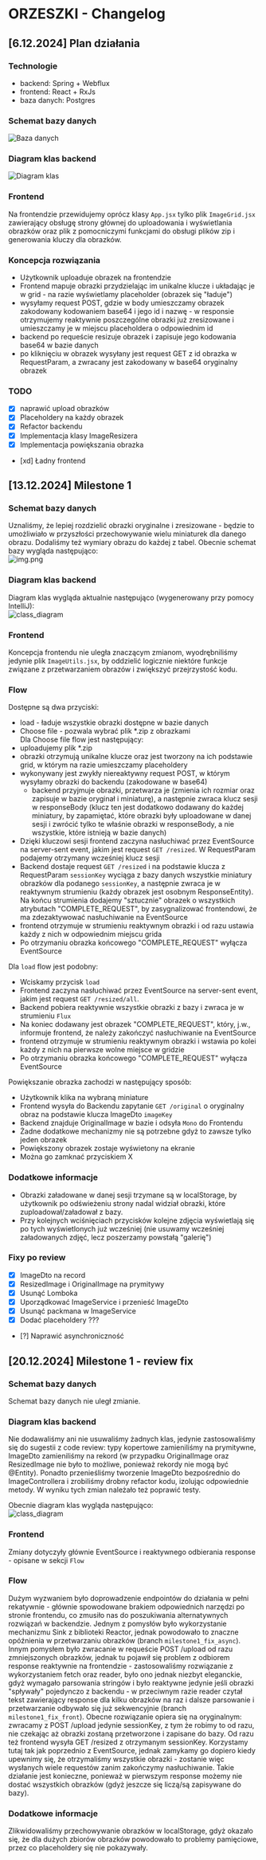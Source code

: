 # ORZESZKI - Changelog

## [6.12.2024] Plan działania
### Technologie
- backend: Spring + Webflux 
- frontend: React + RxJs
- baza danych: Postgres
  
### Schemat bazy danych

![Baza danych](./images/Screenshot%202024-12-06%20at%2013-42-15%20Vertabelo%20-%20image-resizer.png)

### Diagram klas backend

![Diagram klas](./images/class_diagram.png)

### Frontend
Na frontendzie przewidujemy oprócz klasy `App.jsx` tylko plik `ImageGrid.jsx` zawierający obsługę strony głównej do uploadowania i wyświetlania obrazków oraz plik z pomocniczymi funkcjami do obsługi plików zip i generowania kluczy dla obrazków.

### Koncepcja rozwiązania
- Użytkownik uploaduje obrazek na frontendzie
- Frontend mapuje obrazki przydzielając im unikalne klucze i układając je w grid - na razie wyświetlamy placeholder (obrazek się "ładuje")
- wysyłamy request POST, gdzie w body umieszczamy obrazek zakodowany kodowaniem base64 i jego id i nazwę - w responsie otrzymujemy reaktywnie poszczególne obrazki już zresizowane i umieszczamy je w miejscu placeholdera o odpowiednim id
- backend po requeście resizuje obrazek i zapisuje jego kodowania base64 w bazie danych
- po kliknięciu w obrazek wysyłany jest request GET z id obrazka w RequestParam, a zwracany jest zakodowany w base64 oryginalny obrazek

### TODO
- [x] naprawić upload obrazków 
- [x] Placeholdery na każdy obrazek
- [x] Refactor backendu
- [x] Implementacja klasy ImageResizera
- [x] Implementacja powiększania obrazka
- [xd] Ładny frontend

## [13.12.2024] Milestone 1
### Schemat bazy danych
Uznaliśmy, że lepiej rozdzielić obrazki oryginalne i zresizowane - będzie to umożliwiało w przyszłości przechowywanie 
wielu miniaturek dla danego obrazu. Dodaliśmy też wymiary obrazu do każdej z tabel. Obecnie schemat bazy wygląda następująco:   
![img.png](images/database_13_12_2024.png)

### Diagram klas backend
Diagram klas wygląda aktualnie następująco (wygenerowany przy pomocy IntelliJ):   
![class_diagram](images/class_diagram_13_12_2024.png)

### Frontend
Koncepcja frontendu nie uległa znaczącym zmianom, wyodrębniliśmy jedynie plik `ImageUtils.jsx`, by oddzielić logicznie 
niektóre funkcje związane z przetwarzaniem obrazów i zwiększyć przejrzystość kodu.

### Flow
Dostępne są dwa przyciski:
   - load - ładuje wszystkie obrazki dostępne w bazie danych
   - Choose file - pozwala wybrać plik *.zip z obrazkami     
Dla Choose file flow jest następujący:
   - uploadujemy plik *.zip
   - obrazki otrzymują unikalne klucze oraz jest tworzony na 
ich podstawie grid, w którym na razie umieszczamy placeholdery
   - wykonywany jest zwykły niereaktywny request POST, w którym wysyłamy obrazki do backendu (zakodowane w base64)
     - backend przyjmuje obrazki, przetwarza je (zmienia ich rozmiar oraz zapisuje w bazie oryginał i miniaturę), a następnie 
      zwraca klucz sesji w responseBody (klucz ten jest dodatkowo dodawany do każdej miniatury, by zapamiętać, które obrazki 
    były uploadowane w danej sesji i zwrócić tylko te właśnie obrazki w responseBody, a nie wszystkie, które istnieją w bazie danych)
   - Dzięki kluczowi sesji frontend zaczyna nasłuchiwać przez EventSource na server-sent event, jakim jest request `GET /resized`. 
W RequestParam podajemy otrzymany wcześniej klucz sesji
   - Backend dostaje request `GET /resized` i na podstawie klucza z RequestParam `sessionKey` wyciąga z bazy danych wszystkie 
miniatury obrazków dla podanego `sessionKey`, a następnie zwraca je w reaktywnym strumieniu (każdy obrazek jest osobnym ResponseEntity).
Na końcu strumienia dodajemy "sztucznie" obrazek o wszystkich atrybutach "COMPLETE_REQUEST", by zasygnalizować frontendowi, 
że ma zdezaktywować nasłuchiwanie na EventSource
   - frontend otrzymuje w strumieniu reaktywnym obrazki i od razu ustawia każdy z nich w odpowiednim miejscu grida
   - Po otrzymaniu obrazka końcowego "COMPLETE_REQUEST" wyłącza EventSource  

Dla `load` flow jest podobny:
- Wciskamy przycisk `load`
- Frontend zaczyna nasłuchiwać przez EventSource na server-sent event, jakim jest request `GET /resized/all`.
- Backend pobiera reaktywnie wszystkie obrazki z bazy i zwraca je w strumieniu `Flux`
- Na koniec dodawany jest obrazek "COMPLETE_REQUEST", który, j.w., informuje frontend, że należy zakończyć nasłuchiwanie 
na EventSource
- frontend otrzymuje w strumieniu reaktywnym obrazki i wstawia po kolei każdy z nich na pierwsze wolne miejsce w gridzie
- Po otrzymaniu obrazka końcowego "COMPLETE_REQUEST" wyłącza EventSource

Powiększanie obrazka zachodzi w następujący sposób:
 - Użytkownik klika na wybraną miniature
 - Frontend wysyła do Backendu zapytanie `GET /original` o oryginalny obraz na podstawie klucza ImageDto `imageKey`
 - Backend znajduje OriginalImage w bazie i odsyła `Mono` do Frontendu
 - Żadne dodatkowe mechanizmy nie są potrzebne gdyż to zawsze tylko jeden obrazek
 - Powiększony obrazek zostaje wyświetony na ekranie
 - Można go zamknać przyciskiem X

### Dodatkowe informacje
- Obrazki załadowane w danej sesji trzymane są w localStorage, by użytkownik po odświeżeniu strony nadal widział obrazki, 
które zuploadował/załadował z bazy.
- Przy kolejnych wciśnięciach przycisków kolejne zdjęcia wyświetlają się po tych wyświetlonych już wcześniej 
(nie usuwamy wcześniej załadowanych zdjęć, lecz poszerzamy powstałą "galerię")


### Fixy po review

- [x] ImageDto na record
- [x] ResizedImage i OriginalImage na prymitywy
- [x] Usunąć Lomboka
- [x] Uporządkować ImageService i przenieść ImageDto
- [x] Usunąć packmana w ImageService
- [x] Dodać placeholdery ???
- [?] Naprawić asynchroniczność

## [20.12.2024] Milestone 1 - review fix
### Schemat bazy danych
Schemat bazy danych nie uległ zmianie.
### Diagram klas backend
Nie dodawaliśmy ani nie usuwaliśmy żadnych klas, jedynie zastosowaliśmy się do 
sugestii z code review: typy kopertowe zamieniliśmy na prymitywne, ImageDto zamieniliśmy 
na rekord (w przypadku OriginalImage oraz ResizedImage nie było to możliwe, 
ponieważ  rekordy nie mogą być @Entity). Ponadto przenieśliśmy tworzenie ImageDto bezpośrednio do ImageControllera 
i zrobiliśmy drobny refactor kodu, izolując odpowiednie metody. W wyniku tych zmian należało też poprawić testy.

Obecnie diagram klas wygląda następująco:    
![class_diagram](images/class_diagram_20_12_2024.png)    

### Frontend
Zmiany dotyczyły głównie EventSource i reaktywnego odbierania response - opisane w sekcji `Flow`

### Flow
Dużym wyzwaniem było doprowadzenie endpointów do działania w pełni rekatywnie - głównie spowodowane brakiem odpowiednich
narzędzi po stronie frontendu, co zmusiło nas do poszukiwania alternatywnych rozwiązań w backendzie.
Jednym z pomysłów było wykorzystanie mechanizmu Sink z biblioteki Reactor, jednak powodowało to znaczne
opóźnienia w przetwarzaniu obrazków (branch `milestone1_fix_async`). Innym pomysłem było zwracanie w requeście POST /upload od razu zmniejszonych obrazków,
jednak tu pojawił się problem z odbiorem response reaktywnie na frontendzie - zastosowaliśmy rozwiązanie z wykorzystaniem
fetch oraz reader, było ono jednak niezbyt eleganckie, gdyż wymagało parsowania stringów i było reaktywne jedynie jeśli
obrazki "spływały" pojedynczo z backendu - w przeciwnym razie reader czytał tekst zawierający response
dla kilku obrazków na raz i dalsze parsowanie i przetwarzanie odbywało się już sekwencyjnie (branch `milestone1_fix_front`).
Obecne rozwiązanie opiera się na oryginalnym: zwracamy z POST /upload jedynie sessionKey, z tym że robimy to od razu,
nie czekając aż obrazki zostaną przetworzone i zapisane do bazy.
Od razu też frontend wysyła GET /resized z otrzymanym sessionKey. Korzystamy tutaj tak jak poprzednio z EventSource,
jednak zamykamy go dopiero kiedy upewnimy się, że otrzymaliśmy wszystkie obrazki - zostanie więc wysłanych wiele requestów
zanim zakończymy nasłuchiwanie. Takie działanie jest konieczne, ponieważ w pierwszym response 
możemy nie dostać wszystkich obrazków (gdyż jeszcze się liczą/są zapisywane do bazy). 

### Dodatkowe informacje
Zlikwidowaliśmy przechowywanie obrazków w localStorage, gdyż okazało się, 
że dla dużych zbiorów obrazków powodowało to problemy pamięciowe, przez co placeholdery się nie pokazywały.

